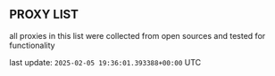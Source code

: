 ## PROXY LIST

all proxies in this list were collected from open sources and tested for functionality

last update: `2025-02-05 19:36:01.393388+00:00` UTC